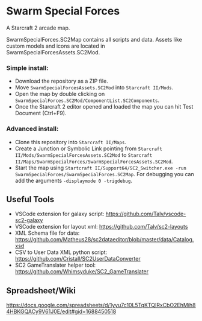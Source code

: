 # Swarm Special Forces

A Starcraft 2 arcade map. 

SwarmSpecialForces.SC2Map contains all scripts and data. Assets like custom models and icons are located in SwarmSpecialForcesAssets.SC2Mod.

### Simple install:
- Download the repository as a ZIP file.
- Move `SwarmSpecialForcesAssets.SC2Mod` into `Starcraft II/Mods`.
- Open the map by double clicking on `SwarmSpecialForces.SC2Mod/ComponentList.SC2Components`.
- Once the Starcraft 2 editor opened and loaded the map you can hit Test Document (Ctrl+F9).

### Advanced install:
- Clone this repository into `Starcraft II/Maps`.
- Create a Junction or Symbolic Link pointing from `Starcraft II/Mods/SwarmSpecialForcesAssets.SC2Mod` to `Starcraft II/Maps/SwarmSpecialForces/SwarmSpecialForcesAssets.SC2Mod`.
- Start the map using `Startcraft II/Support64/SC2_Switcher.exe -run SwarmSpecialForces/SwarmSpecialForces.SC2Map`. For debugging you can add the arguments `-displaymode 0 -trigdebug`.


## Useful Tools
- VSCode extension for galaxy script: https://github.com/Talv/vscode-sc2-galaxy
- VSCode extension for layout xml: https://github.com/Talv/sc2-layouts
- XML Schema file for data: https://github.com/Matheus28/sc2dataeditor/blob/master/data/Catalog.xsd
- CSV to User Data XML python script: https://github.com/Cristall/SC2UserDataConverter
- SC2 GameTranslater helper tool: https://github.com/Whimsyduke/SC2_GameTranslater

## Spreadsheet/Wiki
https://docs.google.com/spreadsheets/d/1yyu7c10L5TqKTQIRxCbO2EhMih84HBKGQACy9V61J0E/edit#gid=1688450518
